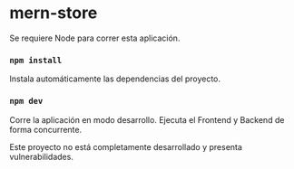 # mern-store
Se requiere Node para correr esta aplicación.
### `npm install`
Instala automáticamente las dependencias del proyecto.

### `npm dev`
Corre la aplicación en modo desarrollo. Ejecuta el Frontend y Backend de forma concurrente.

Este proyecto no está completamente desarrollado y presenta vulnerabilidades.
